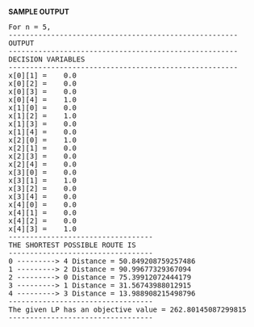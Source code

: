 
<b>SAMPLE OUTPUT</b>

<pre>
For n = 5,
------------------------------------------------------
OUTPUT
------------------------------------------------------
DECISION VARIABLES
------------------------------------------------------
x[0][1] =    0.0
x[0][2] =    0.0
x[0][3] =    0.0
x[0][4] =    1.0
x[1][0] =    0.0
x[1][2] =    1.0
x[1][3] =    0.0
x[1][4] =    0.0
x[2][0] =    1.0
x[2][1] =    0.0
x[2][3] =    0.0
x[2][4] =    0.0
x[3][0] =    0.0
x[3][1] =    1.0
x[3][2] =    0.0
x[3][4] =    0.0
x[4][0] =    0.0
x[4][1] =    0.0
x[4][2] =    0.0
x[4][3] =    1.0
----------------------------------
THE SHORTEST POSSIBLE ROUTE IS
----------------------------------
0 ---------> 4 Distance = 50.849208759257486
1 ---------> 2 Distance = 90.99677329367094
2 ---------> 0 Distance = 75.39912072444179
3 ---------> 1 Distance = 31.56743988012915
4 ---------> 3 Distance = 13.988908215498796
----------------------------------
The given LP has an objective value = 262.80145087299815
----------------------------------
</pre>
